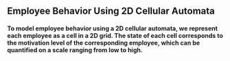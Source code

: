 <h2> Employee Behavior Using 2D Cellular Automata  </h2>

<h4>To model employee behavior using a 2D cellular automata, we represent each employee as a cell in a 2D grid. The state of each cell corresponds to the motivation level of the corresponding employee, which can be quantified on a scale ranging from low to high.</h4>
